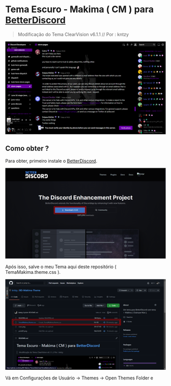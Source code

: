 # Tema Escuro - Makima ( CM ) para [BetterDiscord](https://betterdiscord.app)
> Modificação do Tema ClearVision v6.1.1 // Por : kntzy

![Print](./cooc.png)

## Como obter ?

Para obter, primeiro instale o [BetterDiscord](https://betterdiscord.app).

![Site do BetterDiscord](./print02.png)

Após isso, salve o meu Tema aqui deste repositório ( TemaMakima.theme.css ).

![Repositório do Tema](./print03.png)

Vá em Configurações de Usuário -> Themes -> Open Themes Folder e 
